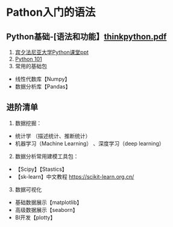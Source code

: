 # Pathon入门的语法

## Python基础-[语法和功能】[thinkpython.pdf](https://github.com/adamli-86/Python101/files/8422954/thinkpython.pdf)

1. [宾夕法尼亚大学Python课堂ppt]()
2. [Python 101](https://python101.pythonlibrary.org) 
3. 常用的基础包
 - 线性代数库【Numpy】
 - 数据分析库【Pandas】

## 进阶清单
1. 数据挖掘：
 - 统计学 （描述统计、推断统计）
 - 机器学习（Machine Learning） 、深度学习（deep learning）
2. 数据分析常用建模工具包：
 - 【Scipy】【Stastics】
 - 【sk-learn】中文教程 https://scikit-learn.org.cn/

3. 数据可视化
 - 基础数据展示【matplotlib】
 - 高级数据展示【seaborn】
 - BI开发【plotty】 


